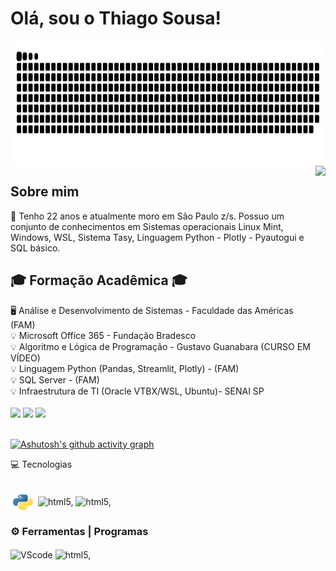 <h1 align="left"> Olá, sou o Thiago Sousa!</h1>
<img align="center" height="200" src="https://raw.githubusercontent.com/Platane/snk/output/github-contribution-grid-snake.svg"/>
<img align="right" height="450"
src="https://i.pinimg.com/originals/8e/1e/85/8e1e853313ace4ffcf50b56f22f844d4.gif"/>
<div>
<!-- Dropdown -->
  <h2> Sobre mim </h2>
 💬 Tenho 22 anos e atualmente moro em São Paulo z/s. Possuo um conjunto de conhecimentos em Sistemas operacionais Linux Mint, Windows, WSL, Sistema Tasy, Linguagem Python - Plotly - Pyautogui e SQL básico.
</div>

<div>
<h2>🎓 Formação Acadêmica 🎓</h2>
 🖥️  Análise e Desenvolvimento de Sistemas - Faculdade das Américas (FAM) <br>
 💡  Microsoft Office 365 - Fundação Bradesco <br>
 💡  Algoritmo e Lógica de Programação - Gustavo Guanabara (CURSO EM VÍDEO) <br>
 💡  Linguagem Python (Pandas, Streamlit, Plotly) - (FAM) <br>
 💡  SQL Server - (FAM) <br>
 💡  Infraestrutura de TI (Oracle VTBX/WSL, Ubuntu)- SENAI SP <br>
</div>
<div>
<!-- Links -->
<br>
<div>
  <a href="https://www.instagram.com/thz_tlzo/" target="_blank"><img src="https://img.shields.io/badge/Instagram-E4405F?style=for-the-badge&logo=instagram&logoColor=white"/></a>
  <a href="https://www.linkedin.com/in/thiago-de-sousa-489a3a21a/" target="_blank"><img src="https://img.shields.io/badge/LinkedIn-0077B5?style=for-the-badge&logo=linkedin&logoColor=white"/></a>
  <a href="mailto:thiagosousasantos129@gmail.com" target="_blank"><img src="https://img.shields.io/badge/Gmail-D14836?style=for-the-badge&logo=gmail&logoColor=white"/></a>
</div>
  <br>

[![Ashutosh's github activity graph](https://github-readme-activity-graph.vercel.app/graph?username=ThiagoSousaa&bg_color=1b2436&color=27ece9&line=63c573&point=75d0d7&area=true&hide_border=true)](https://github.com/ashutosh00710/github-readme-activity-graph)
</p>

 💻​ Tecnologias
<div style="display: inline_block"><br/>
   <img align="center" alt="Rafa-Python" height="30" width="40" src="https://raw.githubusercontent.com/devicons/devicon/master/icons/python/python-original.svg">
   <img align="center" alt="html5," src="https://img.shields.io/badge/Google_Cloud-4285F4?style=for-the-badge&logo=google-cloud&logoColor=white"/>
   <img align="center" alt="html5," src="https://img.shields.io/badge/Microsoft-666666?style=for-the-badge&logo=microsoft&logoColor=white"/>
</div>

  </div>

  <!-- Skills: Tools & Frameworks -->
  <div style="flex-basis: 48%;">
    <h3>⚙️ Ferramentas | Programas </h3>
    <img align="center" alt="VScode" height="30" width="40" src="https://cdn.jsdelivr.net/gh/devicons/devicon/icons/vscode/vscode-original.svg">
    <img align="center" alt="html5," src="https://img.shields.io/badge/GitHub-100000?style=for-the-badge&logo=github&logoColor=white"/>
  </div>
  
<br></br>


